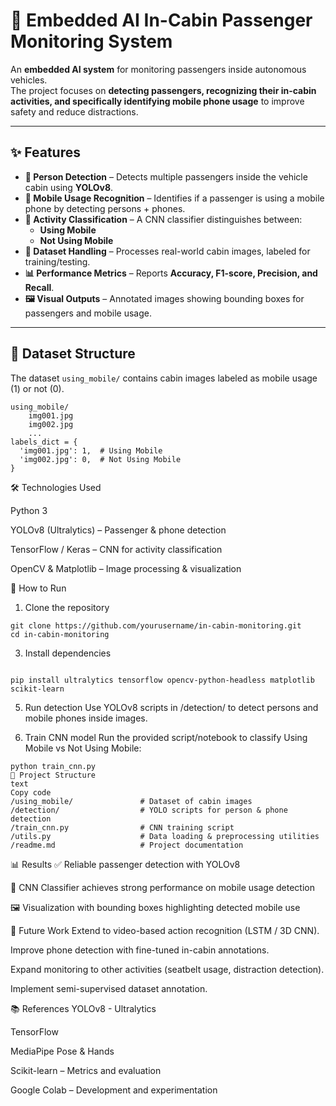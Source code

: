 # 🚗 Embedded AI In-Cabin Passenger Monitoring System

An **embedded AI system** for monitoring passengers inside autonomous vehicles.  
The project focuses on **detecting passengers, recognizing their in-cabin activities, and specifically identifying mobile phone usage** to improve safety and reduce distractions.  

---

## ✨ Features
- **👤 Person Detection** – Detects multiple passengers inside the vehicle cabin using **YOLOv8**.  
- **📱 Mobile Usage Recognition** – Identifies if a passenger is using a mobile phone by detecting persons + phones.  
- **🔎 Activity Classification** – A CNN classifier distinguishes between:
  - **Using Mobile**  
  - **Not Using Mobile**  
- **📂 Dataset Handling** – Processes real-world cabin images, labeled for training/testing.  
- **📊 Performance Metrics** – Reports **Accuracy, F1-score, Precision, and Recall**.  
- **🖼️ Visual Outputs** – Annotated images showing bounding boxes for passengers and mobile usage.  

---

## 📁 Dataset Structure
The dataset `using_mobile/` contains cabin images labeled as mobile usage (1) or not (0).  

```text
using_mobile/
    img001.jpg
    img002.jpg
    ...
labels_dict = {
  'img001.jpg': 1,  # Using Mobile
  'img002.jpg': 0,  # Not Using Mobile
}
```
🛠️ Technologies Used

Python 3

YOLOv8 (Ultralytics) – Passenger & phone detection

TensorFlow / Keras – CNN for activity classification

OpenCV & Matplotlib – Image processing & visualization

🚀 How to Run
1. Clone the repository
```
git clone https://github.com/yourusername/in-cabin-monitoring.git
cd in-cabin-monitoring
```
3. Install dependencies
```

pip install ultralytics tensorflow opencv-python-headless matplotlib scikit-learn
```
5. Run detection
Use YOLOv8 scripts in /detection/ to detect persons and mobile phones inside images.

7. Train CNN model
Run the provided script/notebook to classify Using Mobile vs Not Using Mobile:

```
python train_cnn.py
📂 Project Structure
text
Copy code
/using_mobile/               # Dataset of cabin images
/detection/                  # YOLO scripts for person & phone detection
/train_cnn.py                # CNN training script
/utils.py                    # Data loading & preprocessing utilities
/readme.md                   # Project documentation
```
📊 Results
✅ Reliable passenger detection with YOLOv8

📱 CNN Classifier achieves strong performance on mobile usage detection

🖼️ Visualization with bounding boxes highlighting detected mobile use

🔮 Future Work
Extend to video-based action recognition (LSTM / 3D CNN).

Improve phone detection with fine-tuned in-cabin annotations.

Expand monitoring to other activities (seatbelt usage, distraction detection).

Implement semi-supervised dataset annotation.

📚 References
YOLOv8 - Ultralytics

TensorFlow

MediaPipe Pose & Hands



Scikit-learn – Metrics and evaluation

Google Colab – Development and experimentation

